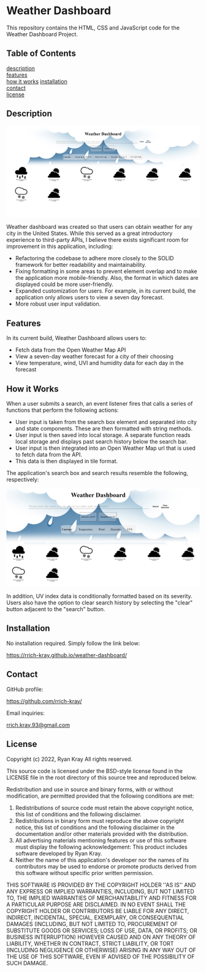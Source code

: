 # Weather Dashboard

This repository contains the HTML, CSS and JavaScript code for the Weather Dashboard Project.

## Table of Contents

[description](#description)  
[features](#features)  
[how it works](#how-it-works)
[installation](#installation)  
[contact](#contact)  
[license](#license)

## Description

![Weather Dashboard Screenshot](./assets/images/screen1.png)

Weather dashboard was created so that users can obtain weather for any city in the United States. While this served as a great introductory experience to third-party APIs, I believe there exists significant room for improvement in this application, including:

- Refactoring the codebase to adhere more closely to the SOLID framework for better readability and maintainability.
- Fixing formatting in some areas to prevent element overlap and to make the application more mobile-friendly. Also, the format in which dates are displayed could be more user-friendly.
- Expanded customization for users. For example, in its current build, the application only allows users to view a seven day forecast.
- More robust user input validation.

## Features

In its current build, Weather Dashboard allows users to:

- Fetch data from the Open Weather Map API
- View a seven-day weather forecast for a city of their choosing
- View temperature, wind, UVI and humidity data for each day in the forecast

## How it Works

When a user submits a search, an event listener fires that calls a series of functions that perform the following actions:

- User input is taken from the search box element and separated into city and state components. These are then formatted with string methods.
- User input is then saved into local storage. A separate function reads local storage and displays past search history below the search bar.
- User input is then integrated into an Open Weather Map url that is used to fetch data from the API.
- This data is then displayed in tile format.

The application's search box and search results resemble the following, respectively:

![Search Box Screenshot](./assets/images/screen2.png)
![Search Results Screenshot](./assets/images/screen3.png)

In addition, UV index data is conditionally formatted based on its severity. Users also have the option to clear search history by selecting the "clear" button adjacent to the "search" button.

## Installation

No installation required. Simply follow the link below:

https://rrich-kray.github.io/weather-dashboard/

## Contact

GitHub profile:

https://github.com/rrich-kray/

Email inquiries:

rrich.kray.93@gmail.com

## License

Copyright (c) 2022, Ryan Kray
All rights reserved.

This source code is licensed under the BSD-style license found in the LICENSE file in the root directory of this source tree and reproduced below.

Redistribution and use in source and binary forms, with or without modification, are permitted provided that the following conditions are met:

1. Redistributions of source code must retain the above copyright notice, this list of conditions and the following disclaimer.
2. Redistributions in binary form must reproduce the above copyright notice, this list of conditions and the following disclaimer in the documentation and/or other materials provided with the distribution.
3. All advertising materials mentioning features or use of this software must display the following acknowledgement: This product includes software developed by Ryan Kray.
4. Neither the name of this application's developer nor the names of its contributors may be used to endorse or promote products derived from this software without specific prior written permission.

THIS SOFTWARE IS PROVIDED BY THE COPYRIGHT HOLDER ''AS IS'' AND ANY EXPRESS OR IMPLIED WARRANTIES, INCLUDING, BUT NOT LIMITED TO, THE IMPLIED WARRANTIES OF MERCHANTABILITY AND FITNESS FOR A PARTICULAR PURPOSE ARE DISCLAIMED. IN NO EVENT SHALL THE COPYRIGHT HOLDER OR CONTRIBUTORS BE LIABLE FOR ANY DIRECT, INDIRECT, INCIDENTAL, SPECIAL, EXEMPLARY, OR CONSEQUENTIAL DAMAGES (INCLUDING, BUT NOT LIMITED TO, PROCUREMENT OF SUBSTITUTE GOODS OR SERVICES; LOSS OF USE, DATA, OR PROFITS; OR BUSINESS INTERRUPTION) HOWEVER CAUSED AND ON ANY THEORY OF LIABILITY, WHETHER IN CONTRACT, STRICT LIABILITY, OR TORT (INCLUDING NEGLIGENCE OR OTHERWISE) ARISING IN ANY WAY OUT OF THE USE OF THIS SOFTWARE, EVEN IF ADVISED OF THE POSSIBILITY OF SUCH DAMAGE.
